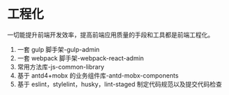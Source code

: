 # 工程化

一切能提升前端开发效率，提高前端应用质量的手段和工具都是前端工程化。

1. 一套 gulp 脚手架-gulp-admin
2. 一套 webpack 脚手架-webpack-react-admin
3. 常用方法库-js-common-library
4. 基于 antd4+mobx 的业务组件库-antd-mobx-components
5. 基于 eslint，stylelint，husky，lint-staged 制定代码规范以及提交代码检查
